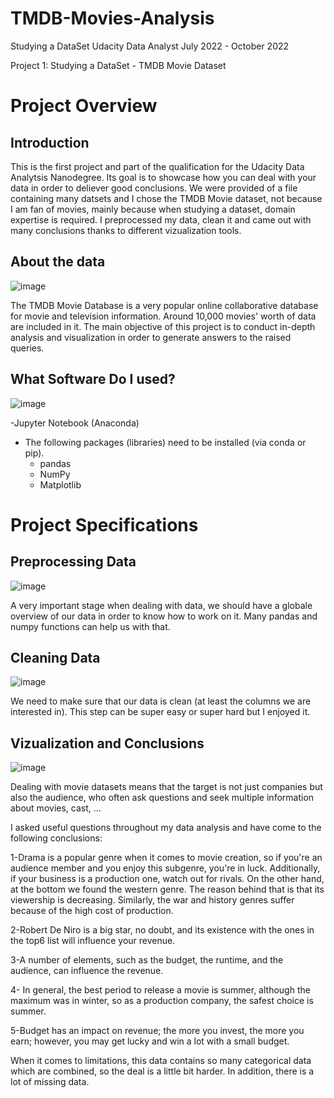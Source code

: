 # TMDB-Movies-Analysis
 Studying a DataSet
Udacity Data Analyst July 2022 - October 2022

Project 1: Studying a DataSet - TMDB Movie Dataset

# Project Overview
## Introduction
This is the first project and part of the qualification for the Udacity Data Analytsis Nanodegree. Its goal is to showcase how you can deal with your data in  order to deliever good conclusions. We were provided of a file containing many datsets and I chose the TMDB Movie dataset, not because I am fan of movies, mainly because when studying a dataset, domain expertise is required. I preprocessed my data, clean it and came out with many conclusions thanks to different vizualization tools.

## About the data

![image](https://user-images.githubusercontent.com/83359499/191964701-1a88b407-ab1a-4047-851c-d1eeeadbd60d.png)

The TMDB Movie Database is a very popular online collaborative database for movie and television information. Around 10,000 movies' worth of data are included in it. The main objective of this project is to conduct in-depth analysis and visualization in order to generate answers to the raised queries.
## What Software Do I used?

![image](https://user-images.githubusercontent.com/83359499/191959253-dbbccb7b-409b-4859-ae85-e6b906feaac1.png)

-Jupyter Notebook (Anaconda)
- The following packages (libraries) need to be installed (via conda or pip). 
  - pandas
  - NumPy
  - Matplotlib

# Project Specifications

## Preprocessing Data

![image](https://user-images.githubusercontent.com/83359499/191959320-79e51d57-4625-4ff9-9ffb-b360fec0dbd3.png)

A very important stage when dealing with data, we should have a globale overview of our data in order to know how to work on it.
Many pandas and numpy functions can help us with that. 

## Cleaning Data

![image](https://user-images.githubusercontent.com/83359499/191959468-3f297361-7523-4443-951d-4a253f1f8ed1.png)

We need to make sure that our data is clean (at least the columns we are interested in). This step can be super easy or super hard but I enjoyed it.


## Vizualization and Conclusions

![image](https://user-images.githubusercontent.com/83359499/191959560-c274d204-fb25-4287-988c-b618ddb84ebc.png)

Dealing with movie datasets means that the target is not just companies but also the audience, who often ask questions and seek multiple information about movies, cast, ...

I asked useful questions throughout my data analysis and have come to the following conclusions:

1-Drama is a popular genre when it comes to movie creation, so if you're an audience member and you enjoy this subgenre, you're in luck. Additionally, if your business is a production one, watch out for rivals. On the other hand, at the bottom we found the western genre. The reason behind that is that its viewership is decreasing. Similarly, the war and history genres suffer because of the high cost of production.

2-Robert De Niro is a big star, no doubt, and its existence with the ones in the top6 list will influence your revenue.

3-A number of elements, such as the budget, the runtime, and the audience, can influence the revenue.

4- In general, the best period to release a movie is summer, although the maximum was in winter, so as a production company, the safest choice is summer.

5-Budget has an impact on revenue; the more you invest, the more you earn; however, you may get lucky and win a lot with a small budget.

When it comes to limitations, this data contains so many categorical data which are combined, so the deal is a little bit harder. In addition, there is a lot of missing data.

